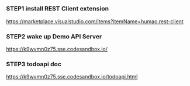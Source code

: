 ##
### STEP1 install REST Client extension
https://marketplace.visualstudio.com/items?itemName=humao.rest-client

### STEP2 wake up Demo API Server
https://k9wvmn0z75.sse.codesandbox.io/

### STEP3 todoapi doc
https://k9wvmn0z75.sse.codesandbox.io/todoapi.html